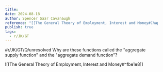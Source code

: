 ```yaml
---
title: 
date: 2024-08-18
author: Spencer Saar Cavanaugh
reference: "[[The General Theory of Employment, Interest and Money#Chapter 3, Section I]]"
publish: true
tags:
  - r/JK/GT
---
```


#r/JK/GT/Q/unresolved Why are these functions called the "aggregate supply function" and the "aggregate demand function"?

![[The General Theory of Employment, Interest and Money#^fbe1e8]]
